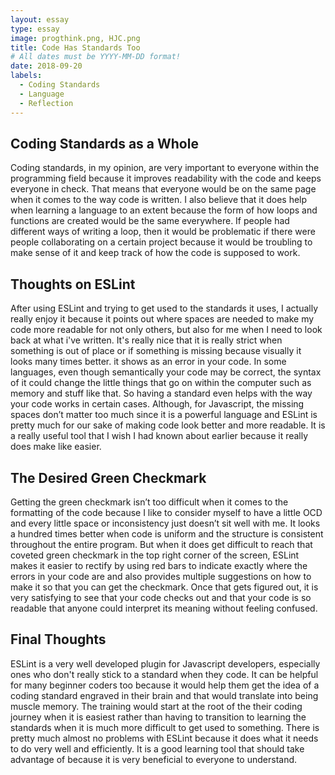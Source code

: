 ```yaml
---
layout: essay
type: essay
image: progthink.png, HJC.png
title: Code Has Standards Too
# All dates must be YYYY-MM-DD format!
date: 2018-09-20
labels:
  - Coding Standards
  - Language
  - Reflection
---
```


 
<h2>Coding Standards as a Whole</h2>

Coding standards, in my opinion, are very important to everyone within the programming field because it improves readability with the code and keeps everyone in check. That means that everyone would be on the same page when it comes to the way code is written. I also believe that it does help when learning a language to an extent because the form of how loops and functions are created would be the same everywhere. If people had different ways of writing a loop, then it would be problematic if there were people collaborating on a certain project because it would be troubling to make sense of it and keep track of how the code is supposed to work. 
  
<h2>Thoughts on ESLint</h2>

After using ESLint and trying to get used to the standards it uses, I actually really enjoy it because it points out where spaces are needed to make my code more readable for not only others, but also for me when I need to look back at what i've written. It's really nice that it is really strict when something is out of place or if something is missing because visually it looks many times better. it shows as an error in your code. In some languages, even though semantically your code may be correct, the syntax of it could change the little things that go on within the computer such as memory and stuff like that. So having a standard even helps with the way your code works in certain cases. Although, for Javascript, the missing spaces don’t matter too much since it is a powerful language and ESLint is pretty much for our sake of making code look better and more readable. It is a really useful tool that I wish I had known about earlier because it really does make like easier. 

<h2>The Desired Green Checkmark</h2>

Getting the green checkmark isn’t too difficult when it comes to the formatting of the code because I like to consider myself to have a little OCD and every little space or inconsistency just doesn’t sit well with me. It looks a hundred times better when code is uniform and the structure is consistent throughout the entire program. But when it does get difficult to reach that coveted green checkmark in the top right corner of the screen, ESLint makes it easier to rectify by using red bars to indicate exactly where the errors in your code are and also provides multiple suggestions on how to make it so that you can get the checkmark. Once that gets figured out, it is very satisfying to see that your code checks out and that your code is so readable that anyone could interpret its meaning without feeling confused. 

<h2>Final Thoughts</h2>

ESLint is a very well developed plugin for Javascript developers, especially ones who don't really stick to a standard when they code. It can be helpful for many beginner coders too because it would help them get the idea of a coding standard engraved in their brain and that would translate into being muscle memory. The training would start at the root of the their coding journey when it is easiest rather than having to transition to learning the standards when it is much more difficult to get used to something. There is pretty much almost no problems with ESLint because it does what it needs to do very well and efficiently. It is a good learning tool that should take advantage of because it is very beneficial to everyone to understand. 
